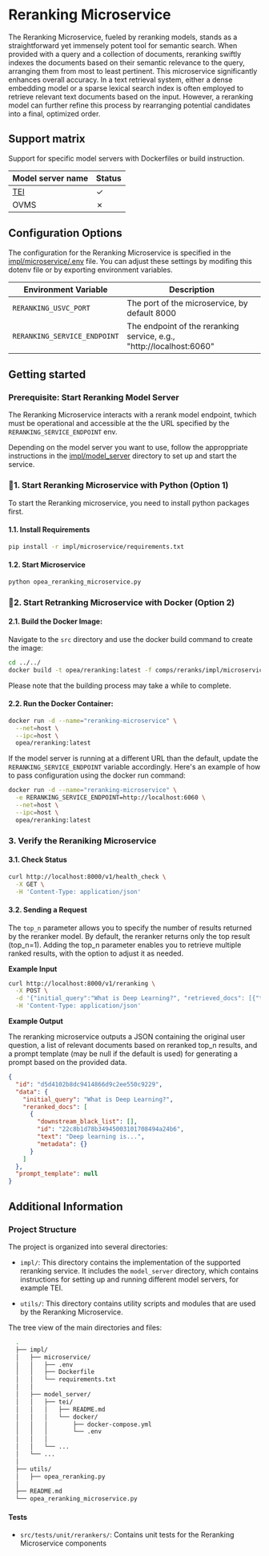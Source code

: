 # Reranking Microservice

The Reranking Microservice, fueled by reranking models, stands as a straightforward yet immensely potent tool for semantic search. When provided with a query and a collection of documents, reranking swiftly indexes the documents based on their semantic relevance to the query, arranging them from most to least pertinent. This microservice significantly enhances overall accuracy. In a text retrieval system, either a dense embedding model or a sparse lexical search index is often employed to retrieve relevant text documents based on the input. However, a reranking model can further refine this process by rearranging potential candidates into a final, optimized order.

## Support matrix

Support for specific model servers with Dockerfiles or build instruction.

| Model server name               |  Status   |
| ---------------------------     | --------- |
| [TEI](./impl/model_server/tei/) | &#x2713;  |
| OVMS                            | &#x2717;  |


## Configuration Options

The configuration for the Reranking Microservice is specified in the [impl/microservice/.env](impl/microservice/.env) file. You can adjust these settings by modifing this dotenv file or by exporting environment variables.

| Environment Variable        | Description                                                                |
|-----------------------------|----------------------------------------------------------------------------|
| `RERANKING_USVC_PORT`       | The port of the microservice, by default 8000                              |
| `RERANKING_SERVICE_ENDPOINT`     | The endpoint of the reranking service, e.g., "http://localhost:6060" |


## Getting started

### Prerequisite: Start Reranking Model Server
The Reranking Microservice interacts with a rerank model endpoint,  twhich must be operational and accessible at the the URL specified by the `RERANKING_SERVICE_ENDPOINT` env.

Depending on the model server you want to use, follow the approppriate instructions in the [impl/model_server](impl/model_server/) directory to set up and start the service.

### 🚀1. Start Reranking Microservice with Python (Option 1)

To start the Reranking microservice, you need to install python packages first.

#### 1.1. Install Requirements

```bash
pip install -r impl/microservice/requirements.txt
```

#### 1.2. Start Microservice

```bash
python opea_reranking_microservice.py
```

### 🚀2. Start Retranking Microservice with Docker (Option 2)

#### 2.1. Build the Docker Image:
Navigate to the `src` directory and use the docker build command to create the image:
```bash
cd ../../
docker build -t opea/reranking:latest -f comps/reranks/impl/microservice/Dockerfile .
```
Please note that the building process may take a while to complete.

#### 2.2. Run the Docker Container:
```bash
docker run -d --name="reranking-microservice" \
  --net=host \
  --ipc=host \
  opea/reranking:latest
```

If the model server is running at a different URL than the default, update the `RERANKING_SERVICE_ENDPOINT` variable accordingly. Here's an example of how to pass configuration using the docker run command:

```bash
docker run -d --name="reranking-microservice" \
  -e RERANKING_SERVICE_ENDPOINT=http://localhost:6060 \
  --net=host \
  --ipc=host \
  opea/reranking:latest
```

### 3. Verify the Reraniking Microservice

#### 3.1. Check Status

```bash
curl http://localhost:8000/v1/health_check \
  -X GET \
  -H 'Content-Type: application/json'
```

####  3.2. Sending a Request

The `top_n` parameter allows you to specify the number of results returned by the reranker model. By default, the reranker returns only the top result (top_n=1). Adding the top_n parameter enables you to retrieve multiple ranked results, with the option to adjust it as needed.

**Example Input**

```bash
curl http://localhost:8000/v1/reranking \
  -X POST \
  -d '{"initial_query":"What is Deep Learning?", "retrieved_docs": [{"text":"Deep Learning is not..."}, {"text":"Deep learning is..."}], "top_n":1}' \
  -H 'Content-Type: application/json'
```

**Example Output**

The reranking microservice outputs a JSON containing the original user question, a list of relevant documents based on reranked top_n results, and a prompt template (may be null if the default is used) for generating a prompt based on the provided data.
```json
{
  "id": "d5d4102b8dc9414866d9c2ee550c9229",
  "data": {
    "initial_query": "What is Deep Learning?",
    "reranked_docs": [
      {
        "downstream_black_list": [],
        "id": "22c8b1d78b34945003101708494a24b6",
        "text": "Deep learning is...",
        "metadata": {}
      }
    ]
  },
  "prompt_template": null
}
```

## Additional Information
### Project Structure


The project is organized into several directories:

- `impl/`: This directory contains the implementation of the supported reranking service. It includes the `model_server` directory, which contains instructions for setting up and running different model servers, for example TEI.

- `utils/`: This directory contains utility scripts and modules that are used by the Reranking Microservice.

The tree view of the main directories and files:

```bash
  .
  ├── impl/
  │   ├── microservice/
  │   │   ├── .env
  │   │   ├── Dockerfile
  │   │   └── requirements.txt
  │   │
  │   ├── model_server/
  │   │   ├── tei/
  │   │   │   ├── README.md
  │   │   │   └── docker/
  │   │   │       ├── docker-compose.yml
  │   │   │       └── .env
  │   │   │
  │   │   └── ...
  │   └── ...
  │
  ├── utils/
  │   ├── opea_reranking.py
  │
  ├── README.md
  └── opea_reranking_microservice.py
```

#### Tests
- `src/tests/unit/rerankers/`: Contains unit tests for the Reranking Microservice components
